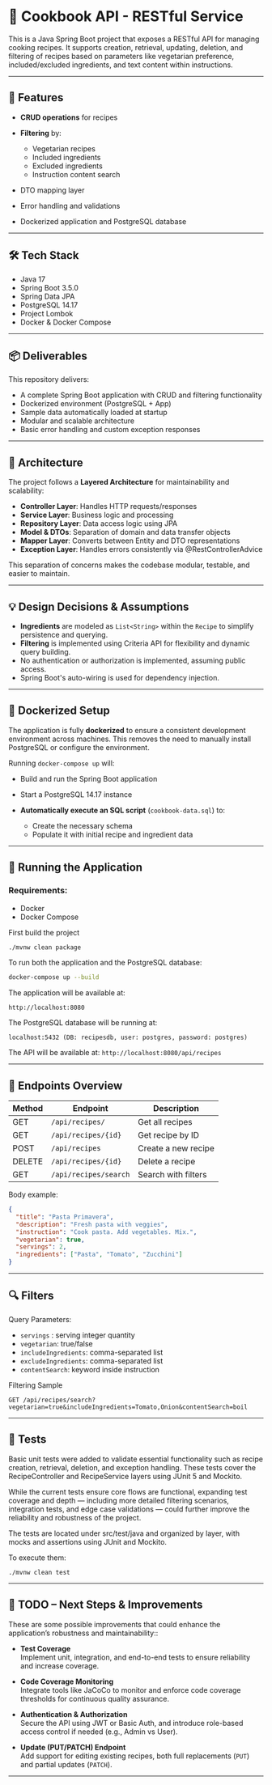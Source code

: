 # 📘 Cookbook API - RESTful Service

This is a Java Spring Boot project that exposes a RESTful API for managing cooking recipes. It supports creation, retrieval, updating, deletion, and filtering of recipes based on parameters like vegetarian preference, included/excluded ingredients, and text content within instructions.

---

## 🚀 Features

* **CRUD operations** for recipes
* **Filtering** by:

    * Vegetarian recipes
    * Included ingredients
    * Excluded ingredients
    * Instruction content search
* DTO mapping layer
* Error handling and validations
* Dockerized application and PostgreSQL database

---

## 🛠️ Tech Stack

* Java 17
* Spring Boot 3.5.0
* Spring Data JPA
* PostgreSQL 14.17
* Project Lombok
* Docker & Docker Compose

---

## 📦 Deliverables

This repository delivers:
- A complete Spring Boot application with CRUD and filtering functionality
- Dockerized environment (PostgreSQL + App)
- Sample data automatically loaded at startup
- Modular and scalable architecture
- Basic error handling and custom exception responses

---

## 🧱 Architecture

The project follows a **Layered Architecture** for maintainability and scalability:

* **Controller Layer**: Handles HTTP requests/responses
* **Service Layer**: Business logic and processing
* **Repository Layer**: Data access logic using JPA
* **Model & DTOs**: Separation of domain and data transfer objects
* **Mapper Layer**: Converts between Entity and DTO representations
* **Exception Layer**: Handles errors consistently via @RestControllerAdvice

This separation of concerns makes the codebase modular, testable, and easier to maintain.

---
## 💡 Design Decisions & Assumptions

* **Ingredients** are modeled as `List<String>` within the `Recipe` to simplify persistence and querying.
* **Filtering** is implemented using Criteria API for flexibility and dynamic query building.
* No authentication or authorization is implemented, assuming public access.
* Spring Boot's auto-wiring is used for dependency injection.

---

## 🐳 Dockerized Setup

The application is fully **dockerized** to ensure a consistent development environment across machines. This removes the need to manually install PostgreSQL or configure the environment.

Running `docker-compose up` will:

* Build and run the Spring Boot application
* Start a PostgreSQL 14.17 instance
* **Automatically execute an SQL script** (`cookbook-data.sql`) to:

    * Create the necessary schema
    * Populate it with initial recipe and ingredient data


---

## 🧪 Running the Application

### Requirements:

* Docker
* Docker Compose

First build the project
```bash
./mvnw clean package
```


To run both the application and the PostgreSQL database:

```bash
docker-compose up --build
```

The application will be available at:

```
http://localhost:8080
```

The PostgreSQL database will be running at:

```
localhost:5432 (DB: recipesdb, user: postgres, password: postgres)
```

The API will be available at: `http://localhost:8080/api/recipes`

---

## 🧪 Endpoints Overview

| Method | Endpoint              | Description         |
| ------ | --------------------- | ------------------- |
| GET    | `/api/recipes/`       | Get all recipes     |
| GET    | `/api/recipes/{id}`   | Get recipe by ID    |
| POST   | `/api/recipes`        | Create a new recipe |
| DELETE | `/api/recipes/{id}`   | Delete a recipe     |
| GET    | `/api/recipes/search` | Search with filters |

Body example:

```json
{
  "title": "Pasta Primavera",
  "description": "Fresh pasta with veggies",
  "instruction": "Cook pasta. Add vegetables. Mix.",
  "vegetarian": true,
  "servings": 2,
  "ingredients": ["Pasta", "Tomato", "Zucchini"]
}
```
---

## 🔍 Filters
Query Parameters:

* `servings` : serving integer quantity
* `vegetarian`: true/false
* `includeIngredients`: comma-separated list
* `excludeIngredients`: comma-separated list
* `contentSearch`: keyword inside instruction


Filtering Sample


```
GET /api/recipes/search?vegetarian=true&includeIngredients=Tomato,Onion&contentSearch=boil
```

---

## 🧪 Tests

Basic unit tests were added to validate essential functionality such as recipe creation, retrieval, deletion, and exception handling. These tests cover the RecipeController and RecipeService layers using JUnit 5 and Mockito.

While the current tests ensure core flows are functional, expanding test coverage and depth — including more detailed filtering scenarios, integration tests, and edge case validations — could further improve the reliability and robustness of the project.

The tests are located under src/test/java and organized by layer, with mocks and assertions using JUnit and Mockito.

To execute them:
```
./mvnw clean test
```

---

## 🧾 TODO – Next Steps & Improvements

These are some possible improvements that could enhance the application’s robustness and maintainability::

-  **Test Coverage**  
  Implement unit, integration, and end-to-end tests to ensure reliability and increase coverage.

-  **Code Coverage Monitoring**  
  Integrate tools like JaCoCo to monitor and enforce code coverage thresholds for continuous quality assurance.

-  **Authentication & Authorization**  
  Secure the API using JWT or Basic Auth, and introduce role-based access control if needed (e.g., Admin vs User).

-  **Update (PUT/PATCH) Endpoint**  
  Add support for editing existing recipes, both full replacements (`PUT`) and partial updates (`PATCH`).


---
